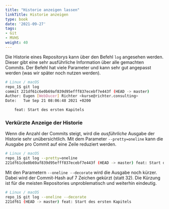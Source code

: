 ```yaml
---
title: "Historie anzeigen lassen"
linkTitle: Historie anzeigen
type: book
date: '2021-09-27'
tags:
- Git
- MVHS
weight: 40
---
```


Die Historie eines Repositorys kann über den Befehl `log` angesehen werden. Dieser gibt eine sehr ausführliche Information über alle gemachten Commits. Der Befehl hat viele Parameter und kann sehr gut angepasst werden (was wir später noch nutzen werden).

```bash
# Linux / macOS
repo_1$ git log
commit 221df61c6e0b69af839d95efff837ecebf7e443f (HEAD -> master)
Author: Eugen [WebDucer] Richter <kurse@richter.consulting>
Date:   Tue Sep 21 08:06:48 2021 +0200

    feat: Start des ersten Kapitels
```

### Verkürzte Anzeige der Historie

Wenn die Anzahl der Commits steigt, wird die _ausführliche_ Ausgabe der Historie sehr unübersichtlich. Mit dem Parameter `--pretty=oneline` kann die Ausgabe pro Commit auf eine Zeile reduziert werden.

```bash
# Linux / macOS
repo_1$ git log --pretty=oneline
221df61c6e0b69af839d95efff837ecebf7e443f (HEAD -> master) feat: Start des ersten Kapitels
```

Mit den Parametern `--oneline --decorate` wird die Ausgabe noch kürzer. Dabei wird der Commit-Hash auf 7 Zeichen gekürzt (statt 32). Die Kürzung ist für die meisten Repositories unproblematisch und weiterhin eindeutig.

```bash
# Linux / macOS
repo_1$ git log --oneline --decorate
221df61 (HEAD -> master) feat: Start des ersten Kapitels
```